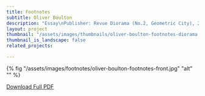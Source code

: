 ```yaml
---
title: Footnotes
subtitle: Oliver Boulton
description: "Essay\nPublisher: Revue Diorama (No.2, Geometric City), 2020\nDesign: Oliver Boulton\nDigital download, 7pp.\nDownloadable PDF\nRevue Diorama (No.2, Geometric City)\nEditors & Designers: Marie-mam Sai, Guillaume Sbalchiero\nOffset CMYK, 280 × 210.\nISSN: 2679-8980"
layout: project
thumbnail: "/assets/images/thumbnails/oliver-boulton-footnotes-diorama.png"
thumbnail_is_landscape: false
related_projects:

---
```


{% fig "/assets/images/footnotes/oliver-boulton-footnotes-front.jpg" "alt" "" %}

<a href="/assets/images/footnotes/oliver-boulton-footnotes.pdf" target="_blank">Download Full PDF</a>